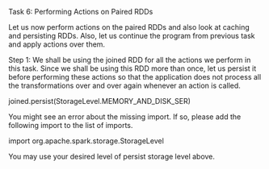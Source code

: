 
Task 6: Performing Actions on Paired RDDs

Let us now perform actions on the paired RDDs and also look at caching and persisting RDDs. Also, let us continue the program from previous task and apply actions over them.

 

Step 1: We shall be using the joined RDD for all the actions we perform in this task. Since we shall be using this RDD more than once, let us persist it before performing these actions so that the application does not process all the transformations over and over again whenever an action is called.

joined.persist(StorageLevel.MEMORY_AND_DISK_SER)

You might see an error about the missing import. If so, please add the following import to the list of imports.

import org.apache.spark.storage.StorageLevel

You may use your desired level of persist storage level above.
